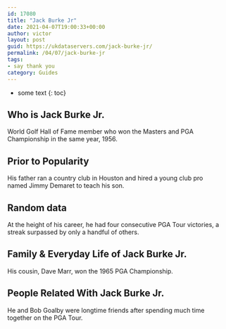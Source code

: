 ```yaml
---
id: 17080
title: "Jack Burke Jr"
date: 2021-04-07T19:00:33+00:00
author: victor
layout: post
guid: https://ukdataservers.com/jack-burke-jr/
permalink: /04/07/jack-burke-jr
tags:
- say thank you
category: Guides
---
```


* some text
{: toc}

## Who is Jack Burke Jr.

World Golf Hall of Fame member who won the Masters and PGA Championship in the same year, 1956.

## Prior to Popularity

His father ran a country club in Houston and hired a young club pro named Jimmy Demaret to teach his son.

## Random data

At the height of his career, he had four consecutive PGA Tour victories, a streak surpassed by only a handful of others.

## Family & Everyday Life of Jack Burke Jr.

His cousin, Dave Marr, won the 1965 PGA Championship.

## People Related With Jack Burke Jr.

He and Bob Goalby were longtime friends after spending much time together on the PGA Tour.
 